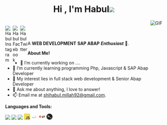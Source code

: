 
<h1 align="center">Hi , I'm Habul<img src="https://media.giphy.com/media/hvRJCLFzcasrR4ia7z/giphy.gif" width="35"></h1>

 <img align="right" alt="GIF" src="https://i.pinimg.com/originals/e4/26/70/e426702edf874b181aced1e2fa5c6cde.gif" />
<br>
<a href="https://www.instagram.com/habulll">
  <img align="left" alt="Habul Instagram" width="24px" src="https://cdn.jsdelivr.net/npm/simple-icons@v3/icons/instagram.svg" />
</a>
<a href="https://www.facebook.com/h4bul">
  <img align="left" alt="Habul Facebook" width="24px" src="https://cdn.jsdelivr.net/npm/simple-icons@v3/icons/facebook.svg" />
</a>
<a href="https://twitter.com/habul?t=N5HoQudpTGhhSW3wmBNNRw&s=09">
  <img align="left" alt="Habul Twitter" width="24px" src="https://cdn.jsdelivr.net/npm/simple-icons@3.13.0/icons/twitter.svg" />
</a>


<br />
<br />

A **WEB DEVELOPMENT** **SAP ABAP** ***Enthusiast*** 🚀.
 
 

**About Me!**

- 🔭 I’m currently working on ....
- 🌱 I’m currently learning programming Php, Javascript & SAP Abap Developer
- 🤔 My interest lies in full stack web development & Senior Abap Developer
- 💬 Ask me about anything, I love to answer!
- 📫 Email me at [shihabul.millah92@gmail.com](mailto:shihabul.millah92@gmail.com).

**Languages and Tools:**  


<code><img height="20" src="https://raw.githubusercontent.com/jmnote/z-icons/master/16x16/php.png"></code>
<code><img height="20" src="https://raw.githubusercontent.com/jmnote/z-icons/master/16x16/bootstrap.png"></code>
<code><img height="20" src="https://raw.githubusercontent.com/jmnote/z-icons/master/16x16/python.png"></code>
<code><img height="20" src="https://raw.githubusercontent.com/github/explore/80688e429a7d4ef2fca1e82350fe8e3517d3494d/topics/javascript/javascript.png"></code>
<code><img height="20" src="https://raw.githubusercontent.com/github/explore/80688e429a7d4ef2fca1e82350fe8e3517d3494d/topics/mysql/mysql.png"></code>
<code><img height="20" src="https://raw.githubusercontent.com/github/explore/80688e429a7d4ef2fca1e82350fe8e3517d3494d/topics/git/git.png"></code>
<code><img height="20" src="https://raw.githubusercontent.com/github/explore/80688e429a7d4ef2fca1e82350fe8e3517d3494d/topics/terminal/terminal.png"></code>
